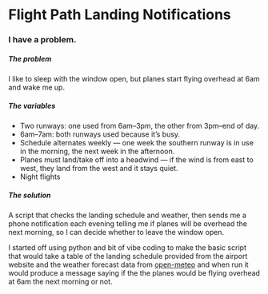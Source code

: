 # Flight Path Landing Notifications
### I have a problem.
##### The problem
I like to sleep with the window open, but planes start flying overhead at 6am and wake me up.

##### The variables
- Two runways: one used from 6am–3pm, the other from 3pm–end of day.
- 6am–7am: both runways used because it’s busy.
- Schedule alternates weekly — one week the southern runway is in use in the morning, the next week in the afternoon.
- Planes must land/take off into a headwind — if the wind is from east to west, they land from the west and it stays quiet.
- Night flights

##### The solution
A script that checks the landing schedule and weather, then sends me a phone notification each evening telling me if planes will be overhead the next morning, so I can decide whether to leave the window open.

I started off using python and bit of vibe coding to make the basic script that would take a table of the landing schedule provided from the airport website and the weather forecast  data from [open-meteo](https://open-meteo.com/) and when run it would produce a message saying if the the planes would be flying overhead at 6am the next morning or not.
